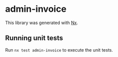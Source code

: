 # admin-invoice

This library was generated with [Nx](https://nx.dev).

## Running unit tests

Run `nx test admin-invoice` to execute the unit tests.
